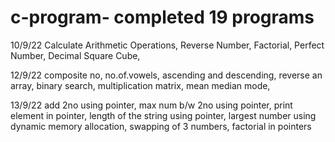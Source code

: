 # c-program- completed 19 programs
10/9/22
Calculate Arithmetic Operations, 
Reverse Number,
Factorial,
Perfect Number,
Decimal Square Cube,

12/9/22
composite no,
no.of.vowels,
ascending and descending,
reverse an array,
binary search,
multiplication matrix,
mean median mode,

13/9/22
add 2no using pointer,
max num b/w 2no using pointer,
print element in pointer,
length of the string using pointer,
largest number using dynamic memory allocation,
swapping of 3 numbers,
factorial in pointers
